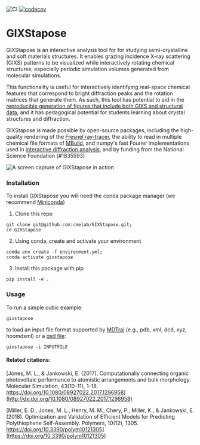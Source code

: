 ![CI](https://github.com/cmelab/GIXStapose/workflows/CI/badge.svg) [![codecov](https://codecov.io/gh/cmelab/GIXStapose/branch/master/graph/badge.svg)](https://codecov.io/gh/cmelab/GIXStapose)


# GIXStapose
GIXStapose is an interactive analysis tool for for studying semi-crystalline and soft materials structures. It enables grazing incidence X-ray scattering (GIXS) patterns to be visualized while interactively rotating chemical structures, especially periodic simulation volumes generated from molecular simulations.

This functionality is useful for interactively identifying  real-space chemical features that correspond to bright diffraction peaks and the rotation matrices that generate them.
As such, this tool has potential to aid in the [reproducible generation of figures that include both GIXS and structural data](http://dx.doi.org/10.1080/08927022.2017.1296958), and it has pedagogical potential for students learning about crystal structures and diffraction.

GIXStapose is made possible by open-source packages, including the high-quality rendering of the [Fresnel ray-tracer](https://fresnel.readthedocs.io/en/stable/), the ability to read in multiple chemical file formats of [MBuild](https://mosdef.org/mbuild/index.html), and numpy's fast Fourier implementations used in [interactive diffraction analysis](https://bitbucket.org/cmelab/cme_utils/src/master/cme_utils/analyze/diffractometer.py), and by funding from the National Science Foundation (#1835593)

![A screen capture of GIXStapose in action](gixstapose/data/screenshot.gif)

### Installation
To install GIXStapose you will need the conda package manager (we recommend [Miniconda](https://docs.conda.io/en/latest/miniconda.html))
1. Clone this repo
```
git clone git@github.com:cmelab/GIXStapose.git;
cd GIXStapose
```
2. Using conda, create and activate your environment
```
conda env create -f environment.yml;
conda activate gixstapose
```
3. Install this package with pip
```
pip install -e .
```

### Usage
To run a simple cubic example:
```
gixstapose
```
to load an input file format supported by [MDTraj](http://mdtraj.org/1.8.0/load_functions.html) (e.g., pdb, xml, dcd, xyz, hoomdxml) or a [gsd file](https://gsd.readthedocs.io/en/stable/):
```
gixstapose -i INPUTFILE
```

#### Related citations:

[Jones, M. L., & Jankowski, E. (2017). Computationally connecting organic photovoltaic performance to atomistic arrangements and bulk morphology. Molecular Simulation, 43(10–11), 1–18. https://doi.org/10.1080/08927022.2017.1296958](http://dx.doi.org/10.1080/08927022.2017.1296958)

[Miller, E. D., Jones, M. L., Henry, M. M., Chery, P., Miller, K., & Jankowski, E. (2018). Optimization and Validation of Efficient Models for Predicting Polythiophene Self-Assembly. Polymers, 10(12), 1305. https://doi.org/10.3390/polym10121305](https://doi.org/10.3390/polym10121305)
